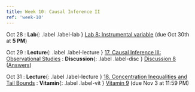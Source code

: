 ```yaml
---
title: Week 10: Causal Inference II
ref: 'week-10'
---
```

Oct 28
: **Lab**{: .label .label-lab } [Lab 8: Instrumental variable](https://data102.datahub.berkeley.edu/hub/user-redirect/git-pull?repo=https%3A%2F%2Fgithub.com%2Fds-102%2Ffa24-materials&urlpath=lab%2Ftree%2Ffa24-materials%2Flab%2Flab08%2Flab08.ipynb&branch=main) (due Oct 30th at **5 PM**)

Oct 29
: **Lecture**{: .label .label-lecture } [17. Causal Inference III: Observational Studies](lecture/lec17)
: **Discussion**{: .label .label-disc } [Discussion 8](https://drive.google.com/file/d/1EhUOyDejlf26y5p7hJU1fwhrM-eG2psY/view?usp=sharing) ([Answers](https://drive.google.com/file/d/1dJQDk8KjSRLpyPJulhh50TXIfz644XSp/view?usp=sharing))

Oct 31
: **Lecture**{: .label .label-lecture } [18. Concentration Inequalities and Tail Bounds](lecture/lec18)
: **Vitamin**{: .label .label-vit } [Vitamin 9](https://www.gradescope.com/courses/845267/assignments/5241780) (due Nov 3 at 11:59 PM)
